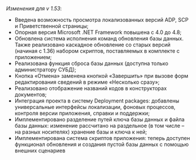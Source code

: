 _Изменения для v 1.53_:
- Введена возможность просмотра локализованных версий ADP, SCP и Приветственной страницы;
- Опорная версия Microsoft .NET Framework повышена с 4.0 до 4.8;
- Обновлена система исполнения команд обновления базы данных. Также реализовано каскадное обновление со старых версий (начиная с 1.36) набором скриптов, поставляемых в комплекте с приложением;
- Реализована функция сброса базы данных (доступна только администратору СУБД);
- Кнопка «Отмена» заменена кнопкой «Завершить» при вызове форм редактирования сведений в режиме «Несколько сразу»;
- Реализовано отображение названий кодов в конструкторах документов;
- Интеграция проекта в систему Deployment packages: добавлены универсальные интерфейсы локализации, фоновых процессов, контроля версии приложения, справки и поддержки;
- Имплементировано разделение путей ключа базы данных и файла базы данных: изменение рассчитано на раздельное (в том числе – на разных носителях) хранение базы и ключа к ней;
- Имплементирована система скриптов приложения: теперь доступен функционал обновления и создания пустой базы данных с помощью внешних сценариев
